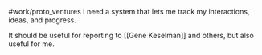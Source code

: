 #work/proto_ventures 
I need a system that lets me track my interactions, ideas, and progress.

It should be useful for reporting to [[Gene Keselman]] and others, but also useful for me. 